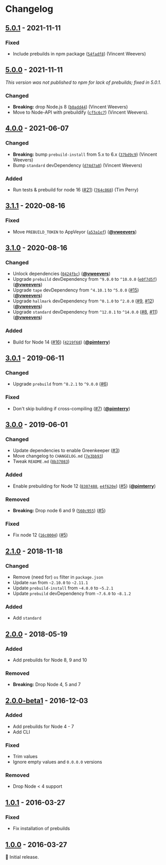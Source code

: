 # Changelog

## [5.0.1] - 2021-11-11

### Fixed

- Include prebuilds in npm package ([`54fadf8`](https://github.com/vweevers/win-version-info/commit/54fadf8)) (Vincent Weevers)

## [5.0.0] - 2021-11-11

_This version was not published to npm for lack of prebuilds; fixed in 5.0.1._

### Changed

- **Breaking:** drop Node.js 8 ([`b0add44`](https://github.com/vweevers/win-version-info/commit/b0add44)) (Vincent Weevers)
- Move to Node-API with prebuildify ([`cf5c6c7`](https://github.com/vweevers/win-version-info/commit/cf5c6c7)) (Vincent Weevers).

## [4.0.0] - 2021-06-07

### Changed

- **Breaking:** bump `prebuild-install` from 5.x to 6.x ([`37bd9c9`](https://github.com/vweevers/win-version-info/commit/37bd9c9)) (Vincent Weevers)
- Bump `standard` devDependency ([`d74d7a8`](https://github.com/vweevers/win-version-info/commit/d74d7a8)) (Vincent Weevers)

### Added

- Run tests & prebuild for node 16 ([#21](https://github.com/vweevers/win-version-info/issues/21)) ([`764c868`](https://github.com/vweevers/win-version-info/commit/764c868)) (Tim Perry)

## [3.1.1] - 2020-08-16

### Fixed

- Move `PREBUILD_TOKEN` to AppVeyor ([`a53a1ef`](https://github.com/vweevers/win-version-info/commit/a53a1ef)) ([**@vweevers**](https://github.com/vweevers))

## [3.1.0] - 2020-08-16

### Changed

- Unlock dependencies ([`0424fbc`](https://github.com/vweevers/win-version-info/commit/0424fbc)) ([**@vweevers**](https://github.com/vweevers))
- Upgrade `prebuild` devDependency from `^9.0.0` to `^10.0.0` ([`e0f7d5f`](https://github.com/vweevers/win-version-info/commit/e0f7d5f)) ([**@vweevers**](https://github.com/vweevers))
- Upgrade `tape` devDependency from `^4.10.1` to `^5.0.0` ([#15](https://github.com/vweevers/win-version-info/issues/15)) ([**@vweevers**](https://github.com/vweevers))
- Upgrade `hallmark` devDependency from `^0.1.0` to `^2.0.0` ([#9](https://github.com/vweevers/win-version-info/issues/9), [#12](https://github.com/vweevers/win-version-info/issues/12)) ([**@vweevers**](https://github.com/vweevers))
- Upgrade `standard` devDependency from `^12.0.1` to `^14.0.0` ([#8](https://github.com/vweevers/win-version-info/issues/8), [#11](https://github.com/vweevers/win-version-info/issues/11)) ([**@vweevers**](https://github.com/vweevers))

### Added

- Build for Node 14 ([#16](https://github.com/vweevers/win-version-info/issues/16)) ([`4219f68`](https://github.com/vweevers/win-version-info/commit/4219f68)) ([**@pimterry**](https://github.com/pimterry))

## [3.0.1] - 2019-06-11

### Changed

- Upgrade `prebuild` from `^8.2.1` to `^9.0.0` ([#6](https://github.com/vweevers/win-version-info/issues/6))

### Fixed

- Don't skip building if cross-compiling ([#7](https://github.com/vweevers/win-version-info/issues/7)) ([**@pimterry**](https://github.com/pimterry))

## [3.0.0] - 2019-06-01

### Changed

- Update dependencies to enable Greenkeeper ([#3](https://github.com/vweevers/win-version-info/issues/3))
- Move changelog to `CHANGELOG.md` ([`7e3bb93`](https://github.com/vweevers/win-version-info/commit/7e3bb93))
- Tweak `README.md` ([`8b37083`](https://github.com/vweevers/win-version-info/commit/8b37083))

### Added

- Enable prebuilding for Node 12 ([`8307488`](https://github.com/vweevers/win-version-info/commit/8307488), [`e4f620e`](https://github.com/vweevers/win-version-info/commit/e4f620e)) ([#5](https://github.com/vweevers/win-version-info/issues/5)) ([**@pimterry**](https://github.com/pimterry))

### Removed

- **Breaking:** Drop node 6 and 9 ([`560c955`](https://github.com/vweevers/win-version-info/commit/560c955)) ([#5](https://github.com/vweevers/win-version-info/issues/5))

### Fixed

- Fix node 12 ([`16c0004`](https://github.com/vweevers/win-version-info/commit/16c0004)) ([#5](https://github.com/vweevers/win-version-info/issues/5))

## [2.1.0] - 2018-11-18

### Changed

- Remove (need for) `os` filter in `package.json`
- Update `nan` from `~2.10.0` to `~2.11.1`
- Update `prebuild-install` from `~4.0.0` to `~5.2.1`
- Update `prebuild` devDependency from `~7.6.0` to `~8.1.2`

### Added

- Add `standard`

## [2.0.0] - 2018-05-19

### Added

- Add prebuilds for Node 8, 9 and 10

### Removed

- **Breaking:** Drop Node 4, 5 and 7

## [2.0.0-beta1] - 2016-12-03

### Added

- Add prebuilds for Node 4 - 7
- Add CLI

### Fixed

- Trim values
- Ignore empty values and `0.0.0.0` versions

### Removed

- Drop Node &lt; 4 support

## [1.0.1] - 2016-03-27

### Fixed

- Fix installation of prebuilds

## [1.0.0] - 2016-03-27

:seedling: Initial release.

[5.0.1]: https://github.com/vweevers/win-version-info/releases/tag/v5.0.1

[5.0.0]: https://github.com/vweevers/win-version-info/releases/tag/v5.0.0

[4.0.0]: https://github.com/vweevers/win-version-info/releases/tag/v4.0.0

[3.1.1]: https://github.com/vweevers/win-version-info/releases/tag/v3.1.1

[3.1.0]: https://github.com/vweevers/win-version-info/releases/tag/v3.1.0

[3.0.1]: https://github.com/vweevers/win-version-info/releases/tag/v3.0.1

[3.0.0]: https://github.com/vweevers/win-version-info/releases/tag/v3.0.0

[2.1.0]: https://github.com/vweevers/win-version-info/releases/tag/v2.1.0

[2.0.0]: https://github.com/vweevers/win-version-info/releases/tag/v2.0.0

[2.0.0-beta1]: https://github.com/vweevers/win-version-info/releases/tag/v2.0.0-beta1

[1.0.1]: https://github.com/vweevers/win-version-info/releases/tag/v1.0.1

[1.0.0]: https://github.com/vweevers/win-version-info/releases/tag/v1.0.0
